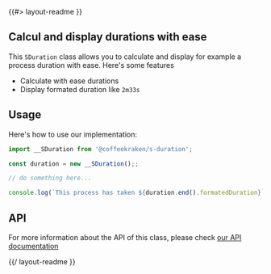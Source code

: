 <!-- 
/**
 * @name            README
 * @namespace       doc
 * @type            Markdown
 * @platform        md
 * @status          stable
 * @menu            Documentation           /doc/readme
 *
 * @since           2.0.0
 * @author    Olivier Bossel <olivier.bossel@gmail.com> (https://coffeekraken.io)
 */
-->

{{#> layout-readme }}

## Calcul and display durations with ease

This `SDuration` class allows you to calculate and display for example a process duration with ease. Here's some features

- Calculate with ease durations
- Display formated duration like `2m33s`

## Usage

Here's how to use our implementation:

```js
import __SDuration from '@coffeekraken/s-duration';

const duration = new __SDuration();;

// do something here...

console.log(`This process has taken ${duration.end().formatedDuration}`);
```

## API

For more information about the API of this class, please check [our API documentation](/api/@coffeekraken.s-duration.node.SDuration)

{{/ layout-readme }}